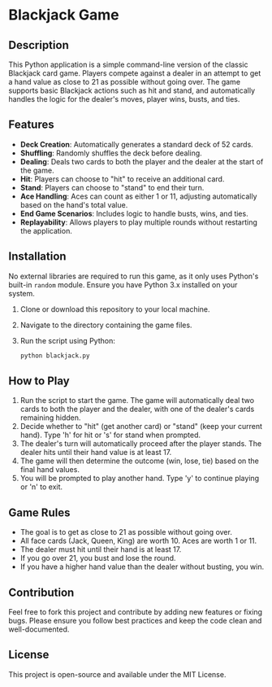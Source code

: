 
# Blackjack Game

## Description

This Python application is a simple command-line version of the classic Blackjack card game. Players compete against a dealer in an attempt to get a hand value as close to 21 as possible without going over. The game supports basic Blackjack actions such as hit and stand, and automatically handles the logic for the dealer's moves, player wins, busts, and ties.

## Features

- **Deck Creation**: Automatically generates a standard deck of 52 cards.
- **Shuffling**: Randomly shuffles the deck before dealing.
- **Dealing**: Deals two cards to both the player and the dealer at the start of the game.
- **Hit**: Players can choose to "hit" to receive an additional card.
- **Stand**: Players can choose to "stand" to end their turn.
- **Ace Handling**: Aces can count as either 1 or 11, adjusting automatically based on the hand's total value.
- **End Game Scenarios**: Includes logic to handle busts, wins, and ties.
- **Replayability**: Allows players to play multiple rounds without restarting the application.

## Installation

No external libraries are required to run this game, as it only uses Python's built-in `random` module. Ensure you have Python 3.x installed on your system.

1. Clone or download this repository to your local machine.
2. Navigate to the directory containing the game files.
3. Run the script using Python:

    ```bash
    python blackjack.py
    ```

## How to Play

1. Run the script to start the game. The game will automatically deal two cards to both the player and the dealer, with one of the dealer's cards remaining hidden.
2. Decide whether to "hit" (get another card) or "stand" (keep your current hand). Type 'h' for hit or 's' for stand when prompted.
3. The dealer's turn will automatically proceed after the player stands. The dealer hits until their hand value is at least 17.
4. The game will then determine the outcome (win, lose, tie) based on the final hand values.
5. You will be prompted to play another hand. Type 'y' to continue playing or 'n' to exit.

## Game Rules

- The goal is to get as close to 21 as possible without going over.
- All face cards (Jack, Queen, King) are worth 10. Aces are worth 1 or 11.
- The dealer must hit until their hand is at least 17.
- If you go over 21, you bust and lose the round.
- If you have a higher hand value than the dealer without busting, you win.

## Contribution

Feel free to fork this project and contribute by adding new features or fixing bugs. Please ensure you follow best practices and keep the code clean and well-documented.

## License

This project is open-source and available under the MIT License.

